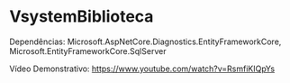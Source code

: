 # VsystemBiblioteca

Dependências: Microsoft.AspNetCore.Diagnostics.EntityFrameworkCore, Microsoft.EntityFrameworkCore.SqlServer

Vídeo Demonstrativo: https://www.youtube.com/watch?v=RsmfiKIQpYs
